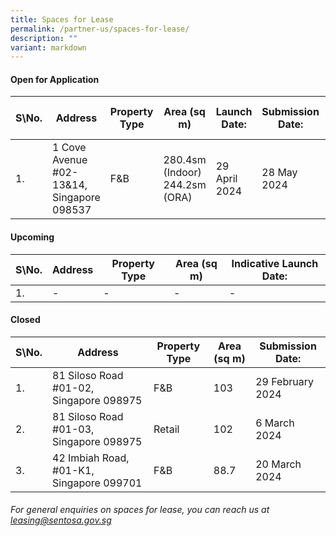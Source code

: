 ```yaml
---
title: Spaces for Lease
permalink: /partner-us/spaces-for-lease/
description: ""
variant: markdown
---
```

#### **Open for Application**

| S\No. | Address | Property Type | Area (sq m) | Launch Date: | Submission Date: | Site Showround | Request for information |
| -------- | -------- | -------- | -------- | -------- | -------- | -------- | -------- |
| 1. |  1 Cove Avenue #02-13&14, Singapore 098537 | F&B |280.4sm (Indoor) 244.2sm (ORA) | 29 April 2024 | 28 May 2024 | - | [Register interest here](https://form.gov.sg/6507eb4e2ccd0f0012806905)

#### **Upcoming**

| S\No. | Address | Property Type | Area (sq m) | Indicative Launch Date:
| -------- | -------- | -------- | -------- | -------- 
| 1. | - |- | - | -



#### **Closed**

| S\No. | Address | Property Type | Area (sq m) | Submission Date:| 
| -------- | -------- | -------- | -------- | -------- |
| 1. | 81 Siloso Road #01-02, Singapore 098975| F&B |103 | 29 February 2024  
| 2. | 81 Siloso Road #01-03, Singapore 098975 | Retail | 102  | 6 March 2024 
| 3. | 42 Imbiah Road, #01-K1, Singapore 099701 | F&B | 88.7 | 20 March 2024 



###### For general enquiries on spaces for lease, you can reach us at leasing@sentosa.gov.sg